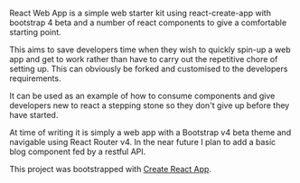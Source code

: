 React Web App is a simple web starter kit using react-create-app with bootstrap 4 beta and a number of react components to give a comfortable starting point.

This aims to save developers time when they wish to quickly spin-up a web app and get to work rather than have to carry out the repetitive chore of setting up. This can obviously be forked and customised to the developers requirements.

It can be used as an example of how to consume components and give developers new to react a stepping stone so they don't give up before they have started.

At time of writing it is simply a web app with a Bootstrap v4 beta theme and navigable using React Router v4. In the near future I plan to add a basic blog component fed by a restful API.

This project was bootstrapped with [Create React App](https://github.com/facebookincubator/create-react-app).